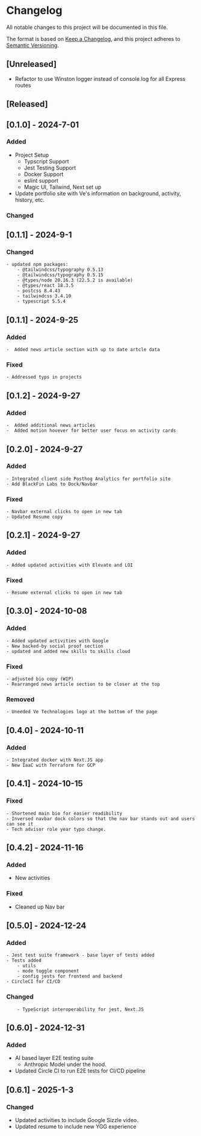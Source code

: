 # Changelog

All notable changes to this project will be documented in this file.

The format is based on [Keep a Changelog](https://keepachangelog.com/en/1.0.0/),
and this project adheres to [Semantic Versioning](https://semver.org/spec/v2.0.0.html).

## [Unreleased]

-   Refactor to use Winston logger instead of console.log for all Express routes

## [Released]

## [0.1.0] - 2024-7-01

### Added

-   Project Setup
    -   Typscript Support
    -   Jest Testing Support
    -   Docker Support
    -   eslint support
    -   Magic UI, Tailwind, Next set up
-   Update portfolio site with Ve's information on background, activity, history, etc.

### Changed

## [0.1.1] - 2024-9-1

### Changed

    - updated npm packages:
        - @tailwindcss/typography 0.5.13
        - @tailwindcss/typography 0.5.15
        - @types/node 20.16.3 (22.5.2 is available)
        - @types/react 18.3.5
        - postcss 8.4.43
        - tailwindcss 3.4.10
        - typescript 5.5.4

## [0.1.1] - 2024-9-25

### Added

    -  Added news article section with up to date artcle data

### Fixed

    - Addressed typs in projects

## [0.1.2] - 2024-9-27

### Added

    -  Added additional news articles
    -  Added motion hovever for better user focus on activity cards

## [0.2.0] - 2024-9-27

### Added

    - Integrated client side Posthog Analytics for portfolio site
    - Add BlackFin Labs to Dock/Navbar

### Fixed

    - Navbar external clicks to open in new tab
    - Updated Resume copy

## [0.2.1] - 2024-9-27

### Added

    - Added updated activities with Elevate and LOI

### Fixed

    - Resume external clicks to open in new tab

## [0.3.0] - 2024-10-08

### Added

    - Added updated activities with Google
    - New backed-by social proof section
    - updated and added new skills to skills cloud

### Fixed

    - adjusted bio copy (WIP)
    - Rearranged news article section to be closer at the top

### Removed

    - Uneeded Ve Technologies logo at the bottom of the page

## [0.4.0] - 2024-10-11

### Added

    - Integrated docker with Next.JS app
    - New IaaC with Terraform for GCP

## [0.4.1] - 2024-10-15

### Fixed

    - Shortened main bio for easier readibility
    - Inversed navbar dock colors so that the nav bar stands out and users can see it
    - Tech advisor role year typo change.

## [0.4.2] - 2024-11-16

### Added

-   New activities

### Fixed

-   Cleaned up Nav bar

## [0.5.0] - 2024-12-24

### Added

    - Jest test suite framework - base layer of tests added
    - Tests added
        - utils
        - mode toggle component
        - config jests for frontend and backend
    - CircleCI for CI/CD

### Changed

        - TypeScript interoperability for jest, Next.JS

## [0.6.0] - 2024-12-31

### Added

-   AI based layer E2E testing suite
    -   Anthropic Model under the hood.
-   Updated Circle CI to run E2E tests for CI/CD pipeline

## [0.6.1] - 2025-1-3

### Changed

-   Updated activities to include Google Sizzle video.
-   Updated resume to include new YGG experience
